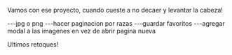 Vamos con ese proyecto, cuando cueste a no decaer y levantar la cabeza!



---jpg o png
---hacer paginacion por razas
---guardar favoritos
---agregar modal a las imagenes en vez de abrir pagina nueva

Ultimos retoques!
